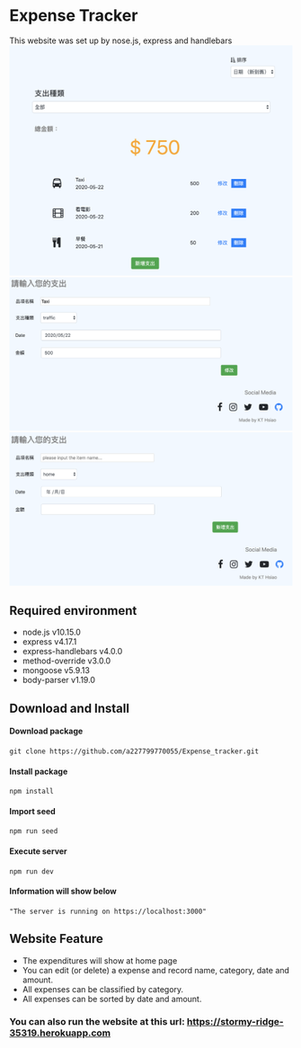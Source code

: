 # Expense Tracker
This website was set up by nose.js, express and handlebars
![img](https://github.com/a227799770055/Expense_tracker/blob/master/img/Home.png)
![img](https://github.com/a227799770055/Expense_tracker/blob/master/img/Edit.png)
![img](https://github.com/a227799770055/Expense_tracker/blob/master/img/Create.png)

## Required environment
* node.js v10.15.0
* express v4.17.1
* express-handlebars v4.0.0
* method-override v3.0.0
* mongoose v5.9.13
* body-parser v1.19.0 

## Download and Install
#### Download package
    git clone https://github.com/a227799770055/Expense_tracker.git
#### Install package
    npm install
#### Import seed
    npm run seed
#### Execute server 
    npm run dev
#### Information will show below
    "The server is running on https://localhost:3000"

## Website Feature
* The expenditures will show at home page
* You can edit (or delete)  a expense and record name, category, date and amount.
* All expenses can be classified by category.
* All expenses can be sorted by date and amount.

### You can also run the website at this url: https://stormy-ridge-35319.herokuapp.com
